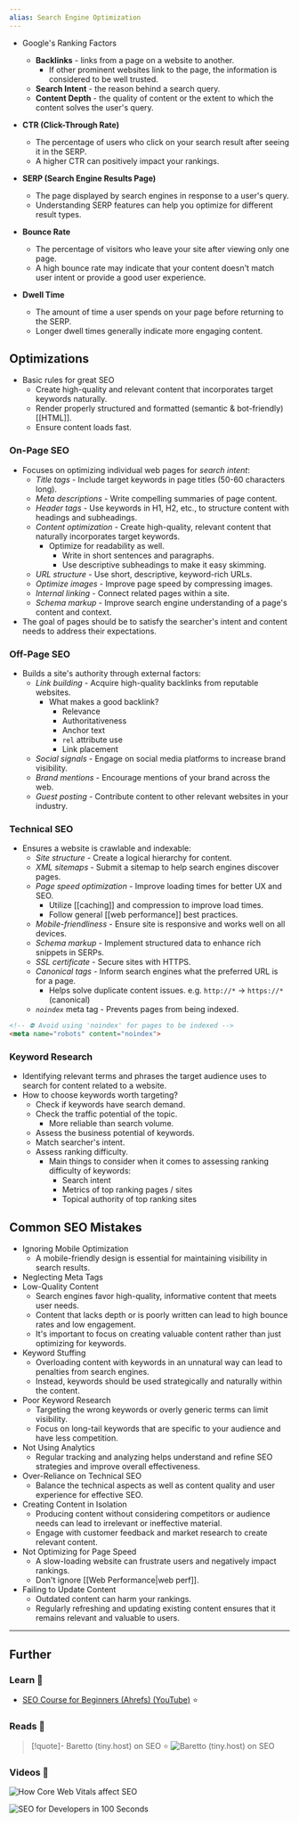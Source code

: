 ```yaml
---
alias: Search Engine Optimization
---
```


- Google's Ranking Factors
    - **Backlinks** - links from a page on a website to another.
        - If other prominent websites link to the page, the information is considered to be well trusted.
    - **Search Intent** - the reason behind a search query.
    - **Content Depth** - the quality of content or the extent to which the content solves the user's query.


- **CTR (Click-Through Rate)**
    - The percentage of users who click on your search result after seeing it in the SERP. 
    - A higher CTR can positively impact your rankings.
- **SERP (Search Engine Results Page)**
    - The page displayed by search engines in response to a user's query. 
    - Understanding SERP features can help you optimize for different result types.
- **Bounce Rate**
    - The percentage of visitors who leave your site after viewing only one page. 
    - A high bounce rate may indicate that your content doesn't match user intent or provide a good user experience.
- **Dwell Time**
    - The amount of time a user spends on your page before returning to the SERP. 
    - Longer dwell times generally indicate more engaging content.

## Optimizations

- Basic rules for great SEO
    - Create high-quality and relevant content that incorporates target keywords naturally.
    - Render properly structured and formatted (semantic & bot-friendly) [[HTML]].
    - Ensure content loads fast.

### On-Page SEO

- Focuses on optimizing individual web pages for *search intent*:
    - *Title tags* - Include target keywords in page titles (50-60 characters long).
    - *Meta descriptions* - Write compelling summaries of page content.
    - *Header tags* - Use keywords in H1, H2, etc., to structure content with headings and subheadings.
    - *Content optimization* - Create high-quality, relevant content that naturally incorporates target keywords. 
        - Optimize for readability as well.
            - Write in short sentences and paragraphs.
            - Use descriptive subheadings to make it easy skimming.
    - *URL structure* - Use short, descriptive, keyword-rich URLs.
    - *Optimize images* - Improve page speed by compressing images.
    - *Internal linking* - Connect related pages within a site.
    - *Schema markup* - Improve search engine understanding of a page's content and context.
- The goal of pages should be to satisfy the searcher's intent and content needs to address their expectations.

### Off-Page SEO

- Builds a site's authority through external factors:
    - *Link building* - Acquire high-quality backlinks from reputable websites.
        - What makes a good backlink?
            - Relevance
            - Authoritativeness
            - Anchor text
            - `rel` attribute use
            - Link placement
    - *Social signals* - Engage on social media platforms to increase brand visibility.
    - *Brand mentions* - Encourage mentions of your brand across the web.
    - *Guest posting* - Contribute content to other relevant websites in your industry.

### Technical SEO

- Ensures a website is crawlable and indexable:
    - *Site structure* - Create a logical hierarchy for content.
    - *XML sitemaps* - Submit a sitemap to help search engines discover pages.
    - *Page speed optimization* - Improve loading times for better UX and SEO.
        - Utilize [[caching]] and compression to improve load times.
        - Follow general [[web performance]] best practices.
    - *Mobile-friendliness* - Ensure site is responsive and works well on all devices.
    - *Schema markup* - Implement structured data to enhance rich snippets in SERPs.
    - *SSL certificate* - Secure sites with HTTPS.
    - *Canonical tags* - Inform search engines what the preferred URL is for a page.
        - Helps solve duplicate content issues. e.g. `http://*` -> `https://*` (canonical)
    - *`noindex`* meta tag - Prevents pages from being indexed.

```html
<!-- ⛔ Avoid using 'noindex' for pages to be indexed -->
<meta name="robots" content="noindex">
```

### Keyword Research

- Identifying relevant terms and phrases the target audience uses to search for content related to a website.
- How to choose keywords worth targeting?
    - Check if keywords have search demand.
    - Check the traffic potential of the topic.
        - More reliable than search volume.
    - Assess the business potential of keywords.
    - Match searcher's intent.
    - Assess ranking difficulty.
        - Main things to consider when it comes to assessing ranking difficulty of keywords:
            - Search intent
            - Metrics of top ranking pages / sites
            - Topical authority of top ranking sites

## Common SEO Mistakes

- Ignoring Mobile Optimization
    - A mobile-friendly design is essential for maintaining visibility in search results.
- Neglecting Meta Tags
- Low-Quality Content
    - Search engines favor high-quality, informative content that meets user needs. 
    - Content that lacks depth or is poorly written can lead to high bounce rates and low engagement. 
    - It's important to focus on creating valuable content rather than just optimizing for keywords.
- Keyword Stuffing
    - Overloading content with keywords in an unnatural way can lead to penalties from search engines. 
    - Instead, keywords should be used strategically and naturally within the content.
- Poor Keyword Research
    - Targeting the wrong keywords or overly generic terms can limit visibility. 
    - Focus on long-tail keywords that are specific to your audience and have less competition.
- Not Using Analytics 
    - Regular tracking and analyzing helps understand and refine SEO strategies and improve overall effectiveness.
- Over-Reliance on Technical SEO
    - Balance the technical aspects as well as content quality and user experience for effective SEO.
- Creating Content in Isolation
    - Producing content without considering competitors or audience needs can lead to irrelevant or ineffective material. 
    - Engage with customer feedback and market research to create relevant content.
- Not Optimizing for Page Speed
    - A slow-loading website can frustrate users and negatively impact rankings. 
    - Don't ignore [[Web Performance|web perf]].
- Failing to Update Content
    - Outdated content can harm your rankings. 
    - Regularly refreshing and updating existing content ensures that it remains relevant and valuable to users.

--- 
## Further

### Learn 🧠

- [SEO Course for Beginners (Ahrefs) (YouTube)](https://www.youtube.com/watch?v=xsVTqzratPs) ⭐

### Reads 📄

> [!quote]- Baretto (tiny.host) on SEO ⭐
> ![Baretto (tiny.host) on SEO](https://twitter.com/_baretto/status/1828723629246341538)

### Videos 🎥

![How Core Web Vitals affect SEO](https://www.youtube.com/watch?v=qIyEwOEKnE0)

![SEO for Developers in 100 Seconds](https://www.youtube.com/watch?v=-B58GgsehKQ)